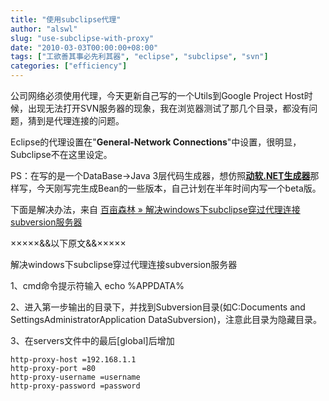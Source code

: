 ```yaml
---
title: "使用subclipse代理"
author: "alswl"
slug: "use-subclipse-with-proxy"
date: "2010-03-03T00:00:00+08:00"
tags: ["工欲善其事必先利其器", "eclipse", "subclipse", "svn"]
categories: ["efficiency"]
---
```


公司网络必须使用代理，今天更新自己写的一个Utils到Google Project
Host时候，出现无法打开SVN服务器的现象，我在浏览器测试了那几个目录，都没有问题，猜到是代理连接的问题。

Eclipse的代理设置在"**General-Network Connections**"中设置，很明显，Subclipse不在这里设定。

PS：在写的是一个DataBase->Java 3层代码生成器，想仿照[**动软.NET生成器**](http://www.maticsoft.com/)那
样写，今天刚写完生成Bean的一些版本，自己计划在半年时间内写一个beta版。

下面是解决办法，来自 [百亩森林 »
解决windows下subclipse穿过代理连接subversion服务器](http://blog.baimusenlin.com/83.html)

×××××&&以下原文&&×××××

解决windows下subclipse穿过代理连接subversion服务器

1、cmd命令提示符输入 echo %APPDATA%

2、进入第一步输出的目录下，并找到Subversion目录(如C:Documents and
SettingsAdministratorApplication DataSubversion)，注意此目录为隐藏目录。

3、在servers文件中的最后[global]后增加

    
    http-proxy-host =192.168.1.1
    http-proxy-port =80
    http-proxy-username =username
    http-proxy-password =password

